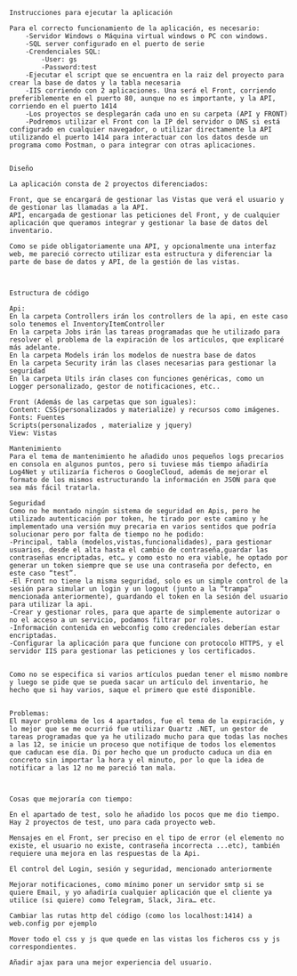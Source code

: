    Instrucciones para ejecutar la aplicación

	Para el correcto funcionamiento de la aplicación, es necesario:
		-Servidor Windows o Máquina virtual windows o PC con windows.
		-SQL server configurado en el puerto de serie
		-Crendenciales SQL:
			-User: gs
			-Password:test
		-Ejecutar el script que se encuentra en la raiz del proyecto para crear la base de datos y la tabla necesaria          		
		-IIS corriendo con 2 aplicaciones. Una será el Front, corriendo preferiblemente en el puerto 80, aunque no es importante, y la API, corriendo en el puerto 1414
		-Los proyectos se desplegarán cada uno en su carpeta (API y FRONT)
		-Podremos utilizar el Front con la IP del servidor o DNS si está configurado en cualquier navegador, o utilizar directamente la API utilizando el puerto 1414 para interactuar con los datos desde un programa como Postman, o para integrar con otras aplicaciones.


    Diseño

    La aplicación consta de 2 proyectos diferenciados:

    Front, que se encargará de gestionar las Vistas que verá el usuario y de gestionar las llamadas a la API.
    API, encargada de gestionar las peticiones del Front, y de cualquier aplicación que queramos integrar y gestionar la base de datos del inventario.

    Como se pide obligatoriamente una API, y opcionalmente una interfaz web, me pareció correcto utilizar esta estructura y diferenciar la parte de base de datos y API, de la gestión de las vistas.



    Estructura de código 
    
    Api:
    En la carpeta Controllers irán los controllers de la api, en este caso solo tenemos el InventoryItemController
    En la carpeta Jobs irán las tareas programadas que he utilizado para resolver el problema de la expiración de los artículos, que explicaré más adelante.
    En la carpeta Models irán los modelos de nuestra base de datos
    En la carpeta Security irán las clases necesarias para gestionar la seguridad
    En la carpeta Utils irán clases con funciones genéricas, como un Logger personalizado, gestor de notificaciones, etc..
    
    Front (Además de las carpetas que son iguales):
    Content: CSS(personalizados y materialize) y recursos como imágenes.
    Fonts: Fuentes
    Scripts(personalizados , materialize y jquery)
    View: Vistas
    
    Mantenimiento
    Para el tema de mantenimiento he añadido unos pequeños logs precarios en consola en algunos puntos, pero si tuviese más tiempo añadiría Log4Net y utilizaría ficheros o GoogleCloud, además de mejorar el formato de los mismos estructurando la información en JSON para que sea más fácil tratarla.
    
    Seguridad
    Como no he montado ningún sistema de seguridad en Apis, pero he utilizado autenticación por token, he tirado por este camino y he implementado una versión muy precaria en varios sentidos que podría solucionar pero por falta de tiempo no he podido:
	-Principal, tabla (modelos,vistas,funcionalidades), para gestionar usuarios, desde el alta hasta el cambio de contraseña,guardar las contraseñas encriptadas, etc… y como esto no era viable, he optado por generar un token siempre que se use una contraseña por defecto, en este caso “test”. 
	-El Front no tiene la misma seguridad, solo es un simple control de la sesión para simular un login y un logout (junto a la “trampa” mencionada anteriormente), guardando el token en la sesión del usuario para utilizar la api.
	-Crear y gestionar roles, para que aparte de simplemente autorizar o no el acceso a un servicio, podamos filtrar por roles.
	-Información contenida en webconfig como credenciales deberían estar encriptadas.
	-Configurar la aplicación para que funcione con protocolo HTTPS, y el servidor IIS para gestionar las peticiones y los certificados.


    Como no se especifica si varios artículos puedan tener el mismo nombre y luego se pide que se pueda sacar un artículo del inventario, he hecho que si hay varios, saque el primero que esté disponible.


    Problemas:
	El mayor problema de los 4 apartados, fue el tema de la expiración, y lo mejor que se me ocurrió fue utilizar Quartz .NET, un gestor de tareas programadas que ya he utilizado mucho para que todas las noches a las 12, se inicie un proceso que notifique de todos los elementos que caducan ese día. Di por hecho que un producto caduca un dia en concreto sin importar la hora y el minuto, por lo que la idea de notificar a las 12 no me pareció tan mala.
    
    
    
    Cosas que mejoraría con tiempo:
    
    En el apartado de test, solo he añadido los pocos que me dio tiempo. Hay 2 proyectos de test, uno para cada proyecto web.
    
    Mensajes en el Front, ser preciso en el tipo de error (el elemento no existe, el usuario no existe, contraseña incorrecta ...etc), también requiere una mejora en las respuestas de la Api.
    
    El control del Login, sesión y seguridad, mencionado anteriormente
    
    Mejorar notificaciones, como mínimo poner un servidor smtp si se quiere Email, y yo añadiría cualquier aplicación que el cliente ya utilice (si quiere) como Telegram, Slack, Jira… etc.
    
    Cambiar las rutas http del código (como los localhost:1414) a web.config por ejemplo
    
    Mover todo el css y js que quede en las vistas los ficheros css y js correspondientes.

    Añadir ajax para una mejor experiencia del usuario.